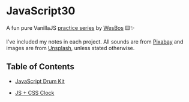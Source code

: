 # JavaScript30

A fun pure VanillaJS [practice series](https://github.com/wesbos/JavaScript30) by [WesBos](https://github.com/wesbos) 🟨✨

I've included my notes in each project. All sounds are from [Pixabay](https://pixabay.com/) and images are from [Unsplash](https://unsplash.com/), unless stated otherwise.

## Table of Contents

-   [JavaScript Drum Kit](https://github.com/vanya-koleva/js30/tree/main/01-drum-kit)

-   [JS + CSS Clock](https://github.com/vanya-koleva/js30/tree/main/02-js-and-css-clock)


